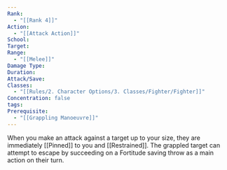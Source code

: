 ```yaml
---
Rank:
  - "[[Rank 4]]"
Action:
  - "[[Attack Action]]"
School: 
Target: 
Range:
  - "[[Melee]]"
Damage Type: 
Duration: 
Attack/Save: 
Classes:
  - "[[Rules/2. Character Options/3. Classes/Fighter/Fighter]]"
Concentration: false
tags: 
Prerequisite:
  - "[[Grappling Manoeuvre]]"
---
```

When you make an attack against a target up to your size, they are immediately [[Pinned]] to you and [[Restrained]]. The grappled target can attempt to escape by succeeding on a Fortitude saving throw as a main action on their turn.